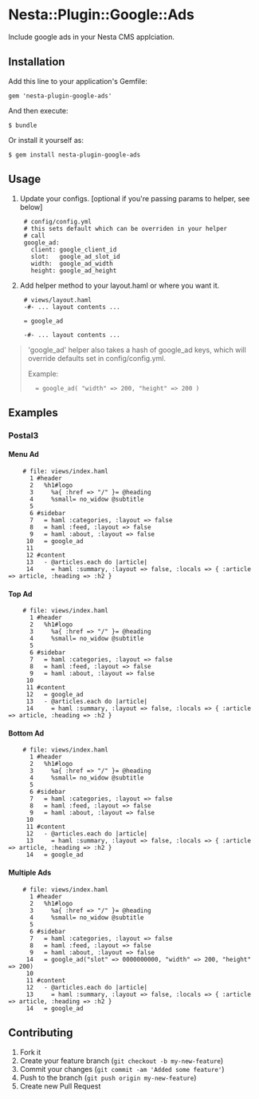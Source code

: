 # Nesta::Plugin::Google::Ads

Include google ads in your Nesta CMS applciation.

## Installation

Add this line to your application's Gemfile:

    gem 'nesta-plugin-google-ads'

And then execute:

    $ bundle

Or install it yourself as:

    $ gem install nesta-plugin-google-ads

## Usage

1. Update your configs. [optional if you're passing params to helper, see below]

        # config/config.yml
        # this sets default which can be overriden in your helper
        # call
        google_ad:
          client: google_client_id
          slot:   google_ad_slot_id
          width:  google_ad_width
          height: google_ad_height

2. Add helper method to your layout.haml or where you want it.

        # views/layout.haml
        -#- ... layout contents ...

        = google_ad

        -#- ... layout contents ...

> 'google_ad' helper also takes a hash of google_ad keys, which will
> override defaults set in config/config.yml.
>
> Example:
> 
>       = google_ad( "width" => 200, "height" => 200 )


## Examples

### Postal3

#### Menu Ad

        # file: views/index.haml
          1 #header
          2   %h1#logo
          3     %a{ :href => "/" }= @heading
          4     %small= no_widow @subtitle
          5 
          6 #sidebar
          7   = haml :categories, :layout => false
          8   = haml :feed, :layout => false
          9   = haml :about, :layout => false
         10   = google_ad
         11 
         12 #content
         13   - @articles.each do |article| 
         14     = haml :summary, :layout => false, :locals => { :article => article, :heading => :h2 }

#### Top Ad

        # file: views/index.haml
          1 #header
          2   %h1#logo
          3     %a{ :href => "/" }= @heading
          4     %small= no_widow @subtitle
          5 
          6 #sidebar
          7   = haml :categories, :layout => false
          8   = haml :feed, :layout => false
          9   = haml :about, :layout => false
         10 
         11 #content
         12   = google_ad
         13   - @articles.each do |article| 
         14     = haml :summary, :layout => false, :locals => { :article => article, :heading => :h2 }

#### Bottom Ad

        # file: views/index.haml
          1 #header
          2   %h1#logo
          3     %a{ :href => "/" }= @heading
          4     %small= no_widow @subtitle
          5 
          6 #sidebar
          7   = haml :categories, :layout => false
          8   = haml :feed, :layout => false
          9   = haml :about, :layout => false
         10 
         11 #content
         12   - @articles.each do |article| 
         13     = haml :summary, :layout => false, :locals => { :article => article, :heading => :h2 }
         14   = google_ad

#### Multiple Ads


        # file: views/index.haml
          1 #header
          2   %h1#logo
          3     %a{ :href => "/" }= @heading
          4     %small= no_widow @subtitle
          5 
          6 #sidebar
          7   = haml :categories, :layout => false
          8   = haml :feed, :layout => false
          9   = haml :about, :layout => false
         14   = google_ad("slot" => 0000000000, "width" => 200, "height" => 200)
         10 
         11 #content
         12   - @articles.each do |article| 
         13     = haml :summary, :layout => false, :locals => { :article => article, :heading => :h2 }
         14   = google_ad

## Contributing

1. Fork it
2. Create your feature branch (`git checkout -b my-new-feature`)
3. Commit your changes (`git commit -am 'Added some feature'`)
4. Push to the branch (`git push origin my-new-feature`)
5. Create new Pull Request
